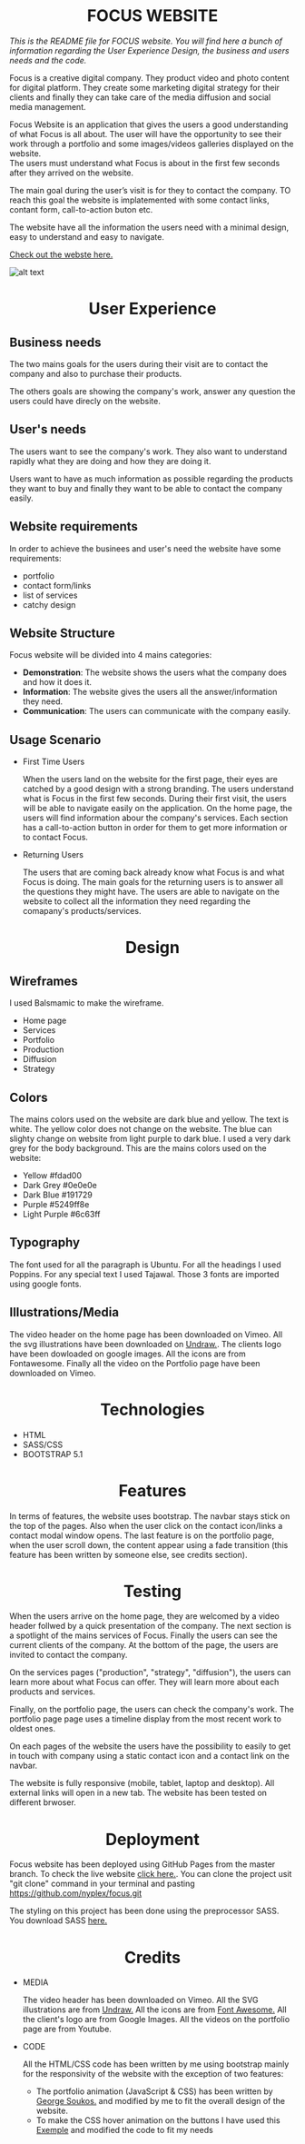 <h1 align="center">FOCUS WEBSITE</h1>

*This is the README file for FOCUS website. You will find here a bunch of information regarding the User Experience Design, the business and users needs and the code.*

Focus is a creative digital company. They product video and photo content for digital platform. They create some marketing digital strategy for their clients and finally they can take care of the media diffusion and social media management. 

Focus Website is an application that gives the users a good understanding of what Focus is all about. 
The user will have the opportunity to see their work through a portfolio and some images/videos galleries displayed on the website.  
The users must understand what Focus is about in the first few seconds after they arrived on the website.

The main goal during the user’s visit is for they to contact the company. TO reach this goal the website is implatemented with some contact links, contant form, call-to-action buton etc.

The website have all the information the users need with a minimal design, easy to understand and easy to navigate.

[Check out the webste here.](https://nyplex.github.io/focus/index.html)

![alt text](focus.png)


<h1 align="center">User Experience</h1>

## Business needs
        
The two mains goals for the users during their visit are to contact the company and also to purchase their products.

The others goals are showing the company's work, answer any question the users could have direcly on the website.  

## User's needs
        
The users want to see the company's work. They also want to understand rapidly what they are doing and how they are doing it. 

Users want to have as much information as possible regarding the products they want to buy and finally they want to be able to contact the company easily.

## Website requirements
        
In order to achieve the businees and user's need the website have some requirements:
- portfolio
- contact form/links
- list of services
- catchy design

## Website Structure
        
Focus website will be divided into 4 mains categories:

- **Demonstration**: The website shows the users what the company does and how it does it. 
- **Information**: The website gives the users all the answer/information they need.
- **Communication**: The users can communicate with the company easily.


## Usage Scenario
        
- First Time Users

    When the users land on the website for the first page, their eyes are catched by a good design with a strong branding. The users understand what is Focus in the first few seconds. During their first visit, the users will be able to navigate easily on the application. 
    On the home page, the users will find information abour the company's services. Each section has a call-to-action button in order for them to get more information or to contact Focus.

- Returning Users
  
    The users that are coming back already know what Focus is and what Focus is doing. The main goals for the returning users is to answer all the questions they might have. The users are able to navigate on the website to collect all the information they need regarding the comapany's products/services.


<h1 align="center">Design</h1>

## Wireframes

I used Balsmamic to make the wireframe. 
  - Home page
  - Services
  - Portfolio
  - Production
  - Diffusion
  - Strategy

## Colors

The mains colors used on the website are dark blue and yellow. The text is white. 
The yellow color does not change on the website. The blue can slighty change on website from light purple to dark blue. I used a very dark grey for the body background. This are the mains colors used on the website:

  - Yellow #fdad00
  - Dark Grey #0e0e0e
  - Dark Blue #191729
  - Purple #5249ff8e
  - Light Purple #6c63ff

## Typography

The font used for all the paragraph is Ubuntu. For all the headings I used Poppins. For any special text I used Tajawal. Those 3 fonts are imported using google fonts.

## Illustrations/Media

The video header on the home page has been downloaded on Vimeo. All the svg illustrations have been downloaded on [Undraw.](https://undraw.co/illustrations).
The clients logo have been dowloaded on google images. All the icons are from Fontawesome. Finally all the video on the Portfolio page have been downloaded on Vimeo.

<h1 align="center">Technologies</h1>

- HTML
- SASS/CSS
- BOOTSTRAP 5.1

<h1 align="center">Features</h1>

In terms of features, the website uses bootstrap. The navbar stays stick on the top of the pages. Also when the user click on the contact icon/links a contact modal window opens. The last feature is on the portfolio page, when the user scroll down, the content appear using a fade transition (this feature has been written by someone else, see credits section).

<h1 align="center">Testing</h1>

When the users arrive on the home page, they are welcomed by a video header follwed by a quick presentation of the company. The next section is a spotlight of the mains services of Focus. Finally the users can see the current clients of the company. At the bottom of the page, the users are invited to contact the company.

On the services pages ("production", "strategy", "diffusion"), the users can learn more about what Focus can offer. They will learn more about each products and services. 

Finally, on the portfolio page, the users can check the company's work. The portfolio page page uses a timeline display from the most recent work to oldest ones. 

On each pages of the website the users have the possibility to easily to get in touch with company using a static contact icon and a contact link on the navbar. 

The website is fully responsive (mobile, tablet, laptop and desktop). All external links will open in a new tab. The website has been tested on different brwoser. 

<h1 align="center">Deployment</h1>

Focus website has been deployed using GitHub Pages from the master branch. To check the live website [click here.](https://nyplex.github.io/focus/index.html).
You can clone the project usit "git clone" command in your terminal and pasting https://github.com/nyplex/focus.git

The styling on this project has been done using the preprocessor SASS. You download SASS [here.](https://sass-lang.com/install)

<h1 align="center">Credits</h1>


- MEDIA

    The video header has been downloaded on Vimeo.
    All the SVG illustrations are from  [Undraw.](https://undraw.co/illustrations)
    All the icons are from [Font Awesome.](https://fontawesome.com/)
    All the client's logo are from Google Images.
    All the videos on the portfolio page are from Youtube.

- CODE 

    All the HTML/CSS code has been written by me using bootstrap mainly for the responsivity of the website with the exception of two features:

    * The portfolio animation (JavaScript & CSS) has been written by [George Soukos.](https://georgemartsoukos.com/) and modified by me to fit the overall design of the website.
    * To make the CSS hover animation on the buttons I have used this [Exemple](https://codepen.io/giana/pen/xdXpJB) and modified the code to fit my needs  
  
    
